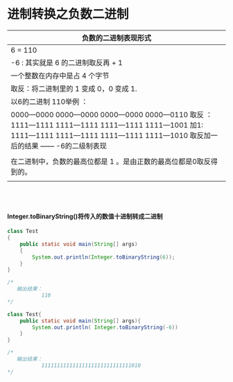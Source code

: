 #  进制转换之负数二进制

| 负数的二进制表现形式                                         |
| ------------------------------------------------------------ |
| 6 = 110                                                      |
| -6  : 其实就是 6 的二进制取反再 + 1                          |
| 一个整数在内存中是占 4 个字节                                |
| 取反：将二进制里的  1  变成  0，0  变成  1.                  |
| 以6的二进制 110举例 ：                                       |
| 0000—0000  0000—0000  0000—0000  0000—0110                                                                                                             取反  ：                                                                                                                             1111—1111  1111—1111  1111—1111  1111—1001                                                               加1:                                                                                                                                                                                                                                                          1111—1111  1111—1111  1111—1111  1111—1010                                                               取反加一后的结果   ——   -6的二级制表现 |
|                                                              |
| 在二进制中，负数的最高位都是 1 。是由正数的最高位都是0取反得到的。 |
|                                                              |
<br/>
<br/>

#### Integer.toBinaryString()将传入的数值十进制转成二进制
```java
class Test
{
    public static void main(String[] args)
    {
        System.out.println(Integer.toBinaryString(6));
    }
}

/*    
   输出结果：
           110
*/
```

```java
class Test{
    public static void main(String[] args){
        System.out.println( Integer.toBinaryString(-6))
    }
}

/*
   输出结果：
           11111111111111111111111111111010
*/
```

